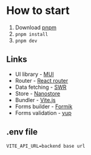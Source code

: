 # How to start

1. Download [pnpm](https://pnpm.io/installation)
2. `pnpm install`
3. `pnpm dev`

## Links

- UI library - [MUI](https://mui.com/material-ui/)
- Router - [React router](https://reactrouter.com/en/main/start/tutorial#tutorial)
- Data fetching - [SWR](https://swr.vercel.app/)
- Store - [Nanostore](https://github.com/nanostores/nanostores)
- Bundler - [Vite.js](https://vitejs.dev/)
- Forms builder - [Formik](https://formik.org/docs/examples/with-material-ui)
- Forms validation - [yup](https://github.com/jquense/yup)

## .env file

```
VITE_API_URL=backend base url
```